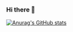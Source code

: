 ### Hi there 👋

[![Anurag's GitHub stats](https://github-readme-stats.vercel.app/api?username=DaniilSob2004&count_private=true&hide=issues,contribs&show_icons=true&theme=dark#gh-dark-mode-only&bg_color=00000000)](https://github.com/anuraghazra/github-readme-stats)
